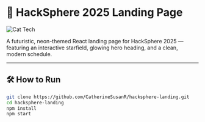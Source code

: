 # 🚀 HackSphere 2025 Landing Page

![Cat Tech](https://media.giphy.com/media/JIX9t2j0ZTN9S/giphy.gif)

A futuristic, neon-themed React landing page for HackSphere 2025 — featuring an interactive starfield, glowing hero heading, and a clean, modern schedule.

---

## 🛠️ How to Run

```bash
git clone https://github.com/CatherineSusanR/hacksphere-landing.git
cd hacksphere-landing
npm install
npm start
